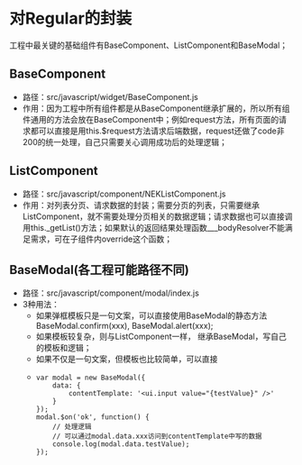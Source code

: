 # 对Regular的封装

工程中最关键的基础组件有BaseComponent、ListComponent和BaseModal；

## BaseComponent

* 路径：src/javascript/widget/BaseComponent.js
* 作用：因为工程中所有组件都是从BaseComponent继承扩展的，所以所有组件通用的方法会放在BaseComponent中；例如request方法，所有页面的请求都可以直接是用this.$request方法请求后端数据，request还做了code非200的统一处理，自己只需要关心调用成功后的处理逻辑；

## ListComponent

* 路径：src/javascript/component/NEKListComponent.js
* 作用：对列表分页、请求数据的封装；需要分页的列表，只需要继承ListComponent，就不需要处理分页相关的数据逻辑；请求数据也可以直接调用this._getList\(\)方法；如果默认的返回结果处理函数\_\_\_bodyResolver不能满足需求，可在子组件内override这个函数；

## BaseModal\(各工程可能路径不同\)

* 路径：src/javascript/component/modal/index.js
* 3种用法：
  * 如果弹框模板只是一句文案，可以直接使用BaseModal的静态方法BaseModal.confirm\(xxx\), BaseModal.alert\(xxx\);
  * 如果模板较复杂，则与ListComponent一样， 继承BaseModal，写自己的模板和逻辑；
  * 如果不仅是一句文案，但模板也比较简单，可以直接
  * ```
    var modal = new BaseModal({
        data: {
            contentTemplate: '<ui.input value="{testValue}" />'
        }
    });
    modal.$on('ok', function() {
        // 处理逻辑
        // 可以通过modal.data.xxx访问到contentTemplate中写的数据
        console.log(modal.data.testValue);
    });
    ```



